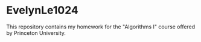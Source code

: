 # EvelynLe1024
This repository contains my homework for the "Algorithms I" course offered by Princeton University.
